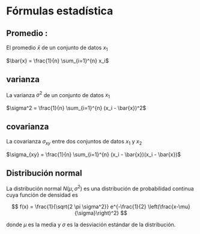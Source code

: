 # Fórmulas estadística



## Promedio :


El promedio $\bar{x}$ de un conjunto de datos $x_1$

$\bar{x} = \frac{1}{n} \sum_{i=1}^{n} x_i$


## varianza

La varianza $\sigma^2$ de un conjunto de datos $x_1$

$\sigma^2 = \frac{1}{n} \sum_{i=1}^{n} (x_i - \bar{x})^2$

## covarianza

La covarianza $\sigma_{xy}$ entre dos conjuntos de datos $x_1$ y $x_2$

$\sigma_{xy} = \frac{1}{n} \sum_{i=1}^{n} (x_i - \bar{x})(x_i - \bar{x})$

## Distribución normal

La distribución normal $N(\mu, \sigma^2)$ es una distribución de probabilidad continua cuya función de densidad es

$$ f(x) = \frac{1}{\sqrt{2 \pi \sigma^2}} e^{-\frac{1}{2} \left(\frac{x-\mu}{\sigma}\right)^2} $$

donde $\mu$ es la media y $\sigma$ es la desviación estándar de la distribución.
